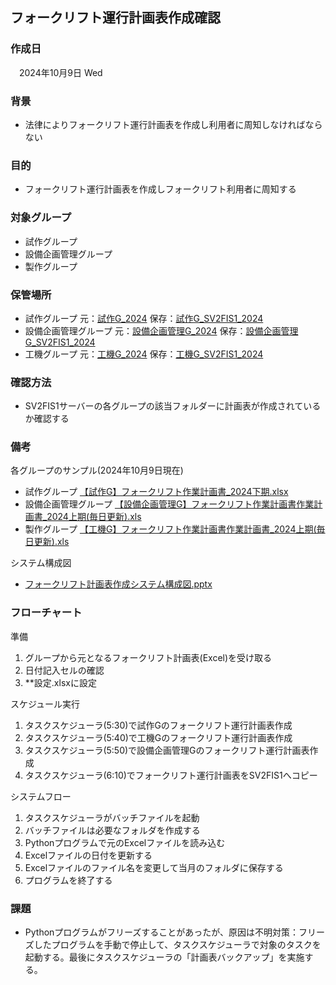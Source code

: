 ## フォークリフト運行計画表作成確認

### 作成日

 2024年10月9日 Wed

### 背景

- 法律によりフォークリフト運行計画表を作成し利用者に周知しなければならない

### 目的

- フォークリフト運行計画表を作成しフォークリフト利用者に周知する

### 対象グループ

- 試作グループ
- 設備企画管理グループ
- 製作グループ

### 保管場所

- 試作グループ 元：[試作G\_2024](<http:////pc2f13064/DRIVE_C/Python/試作/2024>) 保存：[試作G\_SV2FIS1\_2024](http:////sv2fis1/%E3%82%B0%E3%83%AB%E3%83%BC%E3%83%97%E5%88%A5/%E8%A9%A6%E4%BD%9C/%E2%85%A1%EF%BC%8E%E9%81%8B%E5%96%B6/%EF%BC%92%EF%BC%8E%E5%AE%89%E5%85%A8%E8%A1%9B%E7%94%9F/07%20%E3%81%9D%E3%81%AE%E4%BB%96/%E3%83%95%E3%82%A9%E3%83%BC%E3%82%AF%E3%83%AA%E3%83%95%E3%83%88%E4%BD%9C%E6%A5%AD%E8%A8%88%E7%94%BB%E6%9B%B8/2024 "file:////sv2fis1/%E3%82%B0%E3%83%AB%E3%83%BC%E3%83%97%E5%88%A5/%E8%A9%A6%E4%BD%9C/%E2%85%A1%EF%BC%8E%E9%81%8B%E5%96%B6/%EF%BC%92%EF%BC%8E%E5%AE%89%E5%85%A8%E8%A1%9B%E7%94%9F/07%20%E3%81%9D%E3%81%AE%E4%BB%96/%E3%83%95%E3%82%A9%E3%83%BC%E3%82%AF%E3%83%AA%E3%83%95%E3%83%88%E4%BD%9C%E6%A5%AD%E8%A8%88%E7%94%BB%E6%9B%B8/2024")
- 設備企画管理グループ 元：[設備企画管理G\_2024](file:////pc2f13064/DRIVE_C/Python/%E8%A8%AD%E5%82%99%E4%BC%81%E7%94%BB%E7%AE%A1%E7%90%86/2024 "file:////pc2f13064/DRIVE_C/Python/%E8%A8%AD%E5%82%99%E4%BC%81%E7%94%BB%E7%AE%A1%E7%90%86/2024") 保存：[設備企画管理G\_SV2FIS1\_2024](file:////sv2fis1/%E5%85%B1%E6%9C%89-%E7%94%9F%E7%94%A3%E6%8A%80%E8%A1%93%E7%A0%94%E7%A9%B6%E6%89%80/007%20%E5%AE%89%E5%85%A8%E8%A1%9B%E7%94%9F/99.%E3%83%95%E3%82%A9%E3%83%BC%E3%82%AF%E3%83%AA%E3%83%95%E3%83%88%E4%BD%9C%E6%A5%AD%E8%A8%88%E7%94%BB/%E8%A8%AD%E5%82%99%E4%BC%81%E7%94%BB%E7%AE%A1%E7%90%86/2024 "file:////sv2fis1/%E5%85%B1%E6%9C%89-%E7%94%9F%E7%94%A3%E6%8A%80%E8%A1%93%E7%A0%94%E7%A9%B6%E6%89%80/007%20%E5%AE%89%E5%85%A8%E8%A1%9B%E7%94%9F/99.%E3%83%95%E3%82%A9%E3%83%BC%E3%82%AF%E3%83%AA%E3%83%95%E3%83%88%E4%BD%9C%E6%A5%AD%E8%A8%88%E7%94%BB/%E8%A8%AD%E5%82%99%E4%BC%81%E7%94%BB%E7%AE%A1%E7%90%86/2024")
- 工機グループ 元：[工機G\_2024](file:////pc2f13064/DRIVE_C/Python/%E5%B7%A5%E6%A9%9F/2024 "file:////pc2f13064/DRIVE_C/Python/%E5%B7%A5%E6%A9%9F/2024") 保存：[工機G\_SV2FIS1\_2024](file://sv2fis1/%E5%85%B1%E6%9C%89-%E7%94%9F%E7%94%A3%E6%8A%80%E8%A1%93%E7%A0%94%E7%A9%B6%E6%89%80/007%20%E5%AE%89%E5%85%A8%E8%A1%9B%E7%94%9F/99.%E3%83%95%E3%82%A9%E3%83%BC%E3%82%AF%E3%83%AA%E3%83%95%E3%83%88%E4%BD%9C%E6%A5%AD%E8%A8%88%E7%94%BB/%E5%B7%A5%E6%A9%9F/2024 "file://sv2fis1/%E5%85%B1%E6%9C%89-%E7%94%9F%E7%94%A3%E6%8A%80%E8%A1%93%E7%A0%94%E7%A9%B6%E6%89%80/007%20%E5%AE%89%E5%85%A8%E8%A1%9B%E7%94%9F/99.%E3%83%95%E3%82%A9%E3%83%BC%E3%82%AF%E3%83%AA%E3%83%95%E3%83%88%E4%BD%9C%E6%A5%AD%E8%A8%88%E7%94%BB/%E5%B7%A5%E6%A9%9F/2024")

### 確認方法

- SV2FIS1サーバーの各グループの該当フォルダーに計画表が作成されているか確認する

### 備考

各グループのサンプル(2024年10月9日現在)

- 試作グループ [【試作G】フォークリフト作業計画書\_2024下期.xlsx](file:////sv2fis1/%E3%82%B0%E3%83%AB%E3%83%BC%E3%83%97%E5%88%A5/%E7%AE%A1%E7%90%86/%E2%98%86%E6%83%85%E5%A0%B1/%E6%A5%AD%E5%8B%99%E5%BC%95%E7%B6%99%E3%81%8E/%E5%8F%82%E8%80%83%E8%B3%87%E6%96%99/%E3%80%90%E8%A9%A6%E4%BD%9CG%E3%80%91%E3%83%95%E3%82%A9%E3%83%BC%E3%82%AF%E3%83%AA%E3%83%95%E3%83%88%E4%BD%9C%E6%A5%AD%E8%A8%88%E7%94%BB%E6%9B%B8_2024%E4%B8%8B%E6%9C%9F.xlsx "file:////sv2fis1/%E3%82%B0%E3%83%AB%E3%83%BC%E3%83%97%E5%88%A5/%E7%AE%A1%E7%90%86/%E2%98%86%E6%83%85%E5%A0%B1/%E6%A5%AD%E5%8B%99%E5%BC%95%E7%B6%99%E3%81%8E/%E5%8F%82%E8%80%83%E8%B3%87%E6%96%99/%E3%80%90%E8%A9%A6%E4%BD%9CG%E3%80%91%E3%83%95%E3%82%A9%E3%83%BC%E3%82%AF%E3%83%AA%E3%83%95%E3%83%88%E4%BD%9C%E6%A5%AD%E8%A8%88%E7%94%BB%E6%9B%B8_2024%E4%B8%8B%E6%9C%9F.xlsx")
- 設備企画管理グループ [【設備企画管理G】フォークリフト作業計画書作業計画書\_2024上期(毎日更新).xls](file:////sv2fis1/%E3%82%B0%E3%83%AB%E3%83%BC%E3%83%97%E5%88%A5/%E7%AE%A1%E7%90%86/%E2%98%86%E6%83%85%E5%A0%B1/%E6%A5%AD%E5%8B%99%E5%BC%95%E7%B6%99%E3%81%8E/%E5%8F%82%E8%80%83%E8%B3%87%E6%96%99/%E3%80%90%E8%A8%AD%E5%82%99%E4%BC%81%E7%94%BB%E7%AE%A1%E7%90%86G%E3%80%91%E3%83%95%E3%82%A9%E3%83%BC%E3%82%AF%E3%83%AA%E3%83%95%E3%83%88%E4%BD%9C%E6%A5%AD%E8%A8%88%E7%94%BB%E6%9B%B8%E4%BD%9C%E6%A5%AD%E8%A8%88%E7%94%BB%E6%9B%B8_2024%E4%B8%8A%E6%9C%9F\(%E6%AF%8E%E6%97%A5%E6%9B%B4%E6%96%B0\).xls "file:////sv2fis1/%E3%82%B0%E3%83%AB%E3%83%BC%E3%83%97%E5%88%A5/%E7%AE%A1%E7%90%86/%E2%98%86%E6%83%85%E5%A0%B1/%E6%A5%AD%E5%8B%99%E5%BC%95%E7%B6%99%E3%81%8E/%E5%8F%82%E8%80%83%E8%B3%87%E6%96%99/%E3%80%90%E8%A8%AD%E5%82%99%E4%BC%81%E7%94%BB%E7%AE%A1%E7%90%86G%E3%80%91%E3%83%95%E3%82%A9%E3%83%BC%E3%82%AF%E3%83%AA%E3%83%95%E3%83%88%E4%BD%9C%E6%A5%AD%E8%A8%88%E7%94%BB%E6%9B%B8%E4%BD%9C%E6%A5%AD%E8%A8%88%E7%94%BB%E6%9B%B8_2024%E4%B8%8A%E6%9C%9F(%E6%AF%8E%E6%97%A5%E6%9B%B4%E6%96%B0).xls")
- 製作グループ [【工機G】フォークリフト作業計画書作業計画書\_2024上期(毎日更新).xls](file:////sv2fis1/%E3%82%B0%E3%83%AB%E3%83%BC%E3%83%97%E5%88%A5/%E7%AE%A1%E7%90%86/%E2%98%86%E6%83%85%E5%A0%B1/%E6%A5%AD%E5%8B%99%E5%BC%95%E7%B6%99%E3%81%8E/%E5%8F%82%E8%80%83%E8%B3%87%E6%96%99/%E3%80%90%E5%B7%A5%E6%A9%9FG%E3%80%91%E3%83%95%E3%82%A9%E3%83%BC%E3%82%AF%E3%83%AA%E3%83%95%E3%83%88%E4%BD%9C%E6%A5%AD%E8%A8%88%E7%94%BB%E6%9B%B8%E4%BD%9C%E6%A5%AD%E8%A8%88%E7%94%BB%E6%9B%B8_2024%E4%B8%8A%E6%9C%9F\(%E6%AF%8E%E6%97%A5%E6%9B%B4%E6%96%B0\).xls "file:////sv2fis1/%E3%82%B0%E3%83%AB%E3%83%BC%E3%83%97%E5%88%A5/%E7%AE%A1%E7%90%86/%E2%98%86%E6%83%85%E5%A0%B1/%E6%A5%AD%E5%8B%99%E5%BC%95%E7%B6%99%E3%81%8E/%E5%8F%82%E8%80%83%E8%B3%87%E6%96%99/%E3%80%90%E5%B7%A5%E6%A9%9FG%E3%80%91%E3%83%95%E3%82%A9%E3%83%BC%E3%82%AF%E3%83%AA%E3%83%95%E3%83%88%E4%BD%9C%E6%A5%AD%E8%A8%88%E7%94%BB%E6%9B%B8%E4%BD%9C%E6%A5%AD%E8%A8%88%E7%94%BB%E6%9B%B8_2024%E4%B8%8A%E6%9C%9F(%E6%AF%8E%E6%97%A5%E6%9B%B4%E6%96%B0).xls")

システム構成図

- [フォークリフト計画表作成システム構成図.pptx](file:////sv2fis1/%E3%82%B0%E3%83%AB%E3%83%BC%E3%83%97%E5%88%A5/%E7%AE%A1%E7%90%86/%E2%98%86%E6%83%85%E5%A0%B1/%E6%A5%AD%E5%8B%99%E5%BC%95%E7%B6%99%E3%81%8E/%E5%8F%82%E8%80%83%E8%B3%87%E6%96%99/%E3%83%95%E3%82%A9%E3%83%BC%E3%82%AF%E3%83%AA%E3%83%95%E3%83%88%E8%A8%88%E7%94%BB%E8%A1%A8%E4%BD%9C%E6%88%90%E3%82%B7%E3%82%B9%E3%83%86%E3%83%A0%E6%A7%8B%E6%88%90%E5%9B%B3.pptx "file:////sv2fis1/%E3%82%B0%E3%83%AB%E3%83%BC%E3%83%97%E5%88%A5/%E7%AE%A1%E7%90%86/%E2%98%86%E6%83%85%E5%A0%B1/%E6%A5%AD%E5%8B%99%E5%BC%95%E7%B6%99%E3%81%8E/%E5%8F%82%E8%80%83%E8%B3%87%E6%96%99/%E3%83%95%E3%82%A9%E3%83%BC%E3%82%AF%E3%83%AA%E3%83%95%E3%83%88%E8%A8%88%E7%94%BB%E8%A1%A8%E4%BD%9C%E6%88%90%E3%82%B7%E3%82%B9%E3%83%86%E3%83%A0%E6%A7%8B%E6%88%90%E5%9B%B3.pptx")

### ⁠⁠フローチャート⁠

準備

1. グループから元となるフォークリフト計画表(Excel)を受け取る
2. 日付記入セルの確認
3. \*\*設定.xlsxに設定

スケジュール実行

1. タスクスケジューラ(5:30)で試作Gのフォークリフト運行計画表作成
2. タスクスケジューラ(5:40)で工機Gのフォークリフト運行計画表作成
3. タスクスケジューラ(5:50)で設備企画管理Gのフォークリフト運行計画表作成
4. タスクスケジューラ(6:10)でフォークリフト運行計画表をSV2FIS1へコピー

システムフロー

1. タスクスケジューラがバッチファイルを起動
2. バッチファイルは必要なフォルダを作成する
3. Pythonプログラムで元のExcelファイルを読み込む
4. Excelファイルの日付を更新する
5. Excelファイルのファイル名を変更して当月のフォルダに保存する
6. プログラムを終了する

### 課題

- Pythonプログラムがフリーズすることがあったが、原因は不明対策：フリーズしたプログラムを手動で停止して、タスクスケジューラで対象のタスクを起動する。最後にタスクスケジューラの「計画表バックアップ」を実施する。